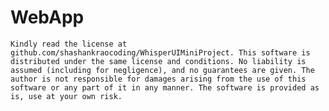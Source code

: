# WebApp
	Kindly read the license at github.com/shashankraocoding/WhisperUIMiniProject. This software is distributed under the same license and conditions. No liability is assumed (including for negligence), and no guarantees are given. The author is not responsible for damages arising from the use of this software or any part of it in any manner. The software is provided as is, use at your own risk. 
